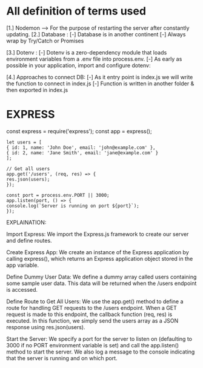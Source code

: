 # All definition of terms used

[1.] Nodemon --> For the purpose of restarting the server after constantly updating.
[2.] Database :
    [-] Database is in another continent
    [-] Always wrap by Try/Catch or Promises

[3.] Dotenv : 
    [-] Dotenv is a zero-dependency module that loads environment variables from a .env file into process.env. 
    [-] As early as possible in your application, import and configure dotenv:

[4.] Approaches to connect DB:
    [-] As it entry point is index.js we will write the function to connect in index.js
    [-] Function is written in another folder & then exported in index.js


# EXPRESS

const express = require('express'); 
	const app = express(); 

	let users = [ 
	{ id: 1, name: 'John Doe', email: 'john@example.com' }, 
	{ id: 2, name: 'Jane Smith', email: 'jane@example.com' } 
	]; 

	// Get all users 
	app.get('/users', (req, res) => { 
	res.json(users); 
	}); 

	const port = process.env.PORT || 3000; 
	app.listen(port, () => { 
	console.log(`Server is running on port ${port}`); 
	}); 





EXPLAINATION: 

Import Express:                 We import the Express.js framework to create our server and define routes.

Create Express App:             We create an instance of the Express application by calling express(), 
                                which returns an Express application object stored in the app variable.

Define Dummy User Data:         We define a dummy array called users containing some sample user data.
                                This data will be returned when the /users endpoint is accessed.

Define Route to Get All Users:  We use the app.get() method to define a route for handling GET requests to the /users endpoint. 
                                When a GET request is made to this endpoint, the callback function (req, res) is executed. 
                                In this function, we simply send the users array as a JSON response using res.json(users).
                                
Start the Server:               We specify a port for the server to listen on (defaulting to 3000 if no PORT environment variable is set) and
                                call the app.listen() method to start the server. We also log a message to the console indicating that the server is running and on which port.